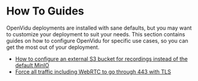 # How To Guides

OpenVidu deployments are installed with sane defaults, but you may want to customize your deployment to suit your needs. This section contains guides on how to configure OpenVidu for specific use cases, so you can get the most out of your deployment.

- [How to configure an external S3 bucket for recordings instead of the default MinIO](./external-s3.md)
- [Force all traffic including WebRTC to go through 443 with TLS](./force-443-tls.md)
